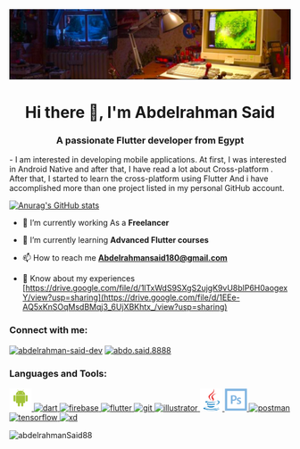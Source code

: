   <img src="https://github.com/abdelrahmanSaid88/abdelrahmanSaid88/blob/main/1643945029129.jpg" >
<h1 align="center">Hi there 👋,
  I'm Abdelrahman Said</h1>

<h3 align="center">A passionate Flutter developer from Egypt</h3>
-  I am interested in developing mobile applications. At first, I was interested in Android Native and after that, I have read a lot about Cross-platform . After that, I started to learn the cross-platform using Flutter And i have accomplished more than one project listed in my personal GitHub account.




[![Anurag's GitHub stats](https://github-readme-stats.vercel.app/api?username=abdelrahmanSaid88)](https://github.com/anuraghazra/github-readme-stats)


- 🔭 I’m currently working As a **Freelancer**

- 🌱 I’m currently learning **Advanced Flutter courses**


- 📫 How to reach me **Abdelrahmansaid180@gmail.com**

- 📄 Know about my experiences [https://drive.google.com/file/d/1lTxWdS9SXgS2ujgK9vU8blP6H0aogexY/view?usp=sharing](https://drive.google.com/file/d/1EEe-AQ5xKnSOqMsdBMqj3_6UjXBKhtx_/view?usp=sharing)

<h3 align="left">Connect with me:</h3>
<p align="left">
<a href="https://linkedin.com/in/abdelrahman-said-dev" target="blank"><img align="center" src="https://raw.githubusercontent.com/rahuldkjain/github-profile-readme-generator/master/src/images/icons/Social/linked-in-alt.svg" alt="abdelrahman-said-dev" height="30" width="40" /></a>
<a href="https://fb.com/abdo.said.8888" target="blank"><img align="center" src="https://raw.githubusercontent.com/rahuldkjain/github-profile-readme-generator/master/src/images/icons/Social/facebook.svg" alt="abdo.said.8888" height="30" width="40" /></a>
</p>

<h3 align="left">Languages and Tools:</h3>
<p align="left"> <a href="https://developer.android.com" target="_blank" rel="noreferrer"> <img src="https://raw.githubusercontent.com/devicons/devicon/master/icons/android/android-original-wordmark.svg" alt="android" width="40" height="40"/> </a> <a href="https://dart.dev" target="_blank" rel="noreferrer"> <img src="https://www.vectorlogo.zone/logos/dartlang/dartlang-icon.svg" alt="dart" width="40" height="40"/> </a> <a href="https://firebase.google.com/" target="_blank" rel="noreferrer"> <img src="https://www.vectorlogo.zone/logos/firebase/firebase-icon.svg" alt="firebase" width="40" height="40"/> </a> <a href="https://flutter.dev" target="_blank" rel="noreferrer"> <img src="https://www.vectorlogo.zone/logos/flutterio/flutterio-icon.svg" alt="flutter" width="40" height="40"/> </a> <a href="https://git-scm.com/" target="_blank" rel="noreferrer"> <img src="https://www.vectorlogo.zone/logos/git-scm/git-scm-icon.svg" alt="git" width="40" height="40"/> </a> <a href="https://www.adobe.com/in/products/illustrator.html" target="_blank" rel="noreferrer"> <img src="https://www.vectorlogo.zone/logos/adobe_illustrator/adobe_illustrator-icon.svg" alt="illustrator" width="40" height="40"/> </a> <a href="https://www.java.com" target="_blank" rel="noreferrer"> <img src="https://raw.githubusercontent.com/devicons/devicon/master/icons/java/java-original.svg" alt="java" width="40" height="40"/>  <a href="https://www.photoshop.com/en" target="_blank" rel="noreferrer"> <img src="https://raw.githubusercontent.com/devicons/devicon/master/icons/photoshop/photoshop-line.svg" alt="photoshop" width="40" height="40"/> </a> <a href="https://postman.com" target="_blank" rel="noreferrer"> <img src="https://www.vectorlogo.zone/logos/getpostman/getpostman-icon.svg" alt="postman" width="40" height="40"/> </a> <a href="https://www.tensorflow.org" target="_blank" rel="noreferrer"> <img src="https://www.vectorlogo.zone/logos/tensorflow/tensorflow-icon.svg" alt="tensorflow" width="40" height="40"/> </a> <a href="https://www.adobe.com/products/xd.html" target="_blank" rel="noreferrer"> <img src="https://cdn.worldvectorlogo.com/logos/adobe-xd.svg" alt="xd" width="40" height="40"/> </a> </p>
<p><img align="center" src="https://github-readme-stats.vercel.app/api/top-langs?username=mohamedihab29592&show_icons=true&locale=en&layout=compact" alt="abdelrahmanSaid88" /></p>
